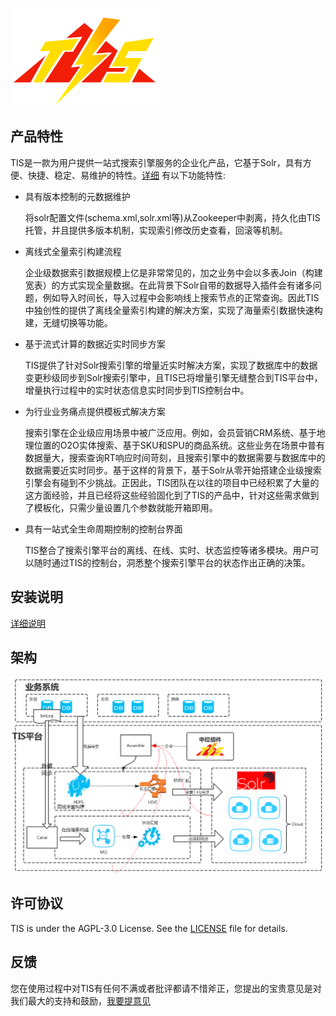 ![tis](docs/tis-logo.png)

## 产品特性

TIS是一款为用户提供一站式搜索引擎服务的企业化产品，它基于Solr，具有方便、快捷、稳定、易维护的特性。[详细](http://tis.pub/posts/intro-tis)
有以下功能特性:

- 具有版本控制的元数据维护
 
   将solr配置文件(schema.xml,solr.xml等)从Zookeeper中剥离，持久化由TIS托管，并且提供多版本机制，实现索引修改历史查看，回滚等机制。

- 离线式全量索引构建流程

   企业级数据索引数据规模上亿是非常常见的，加之业务中会以多表Join（构建宽表）的方式实现全量数据。在此背景下Solr自带的数据导入插件会有诸多问题，例如导入时间长，导入过程中会影响线上搜索节点的正常查询。因此TIS中独创性的提供了离线全量索引构建的解决方案，实现了海量索引数据快速构建，无缝切换等功能。

- 基于流式计算的数据近实时同步方案

  TIS提供了针对Solr搜索引擎的增量近实时解决方案，实现了数据库中的数据变更秒级同步到Solr搜索引擎中，且TIS已将增量引擎无缝整合到TIS平台中，增量执行过程中的实时状态信息实时同步到TIS控制台中。

- 为行业业务痛点提供模板式解决方案

     搜索引擎在企业级应用场景中被广泛应用。例如，会员营销CRM系统、基于地理位置的O2O实体搜索、基于SKU和SPU的商品系统。这些业务在场景中普有数据量大，搜索查询RT响应时间苛刻，且搜索引擎中的数据需要与数据库中的数据需要近实时同步。基于这样的背景下，基于Solr从零开始搭建企业级搜索引擎会有碰到不少挑战。正因此，TIS团队在以往的项目中已经积累了大量的这方面经验，并且已经将这些经验固化到了TIS的产品中，针对这些需求做到了模板化，只需少量设置几个参数就能开箱即用。


- 具有一站式全生命周期控制的控制台界面

  TIS整合了搜索引擎平台的离线、在线、实时、状态监控等诸多模块。用户可以随时通过TIS的控制台，洞悉整个搜索引擎平台的状态作出正确的决策。


## 安装说明
   
   [详细说明](http://tis.pub/docs/install/)

## 架构

![tis](docs/tis-synoptic.png)

## 许可协议

 TIS is under the AGPL-3.0 License. See the [LICENSE](https://github.com/qlangtech/tis-solr/blob/master/LICENSE) file for details.
 
## 反馈
 
  您在使用过程中对TIS有任何不满或者批评都请不惜斧正，您提出的宝贵意见是对我们最大的支持和鼓励，[我要提意见](https://github.com/qlangtech/tis-solr/issues/new)
